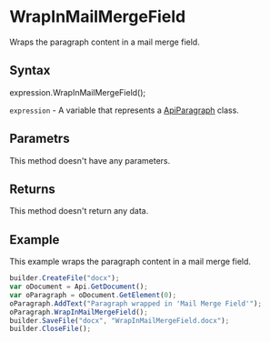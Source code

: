 # WrapInMailMergeField

Wraps the paragraph content in a mail merge field.

## Syntax

expression.WrapInMailMergeField();

`expression` - A variable that represents a [ApiParagraph](../ApiParagraph.md) class.

## Parametrs

This method doesn't have any parameters.

## Returns

This method doesn't return any data.
## Example

This example wraps the paragraph content in a mail merge field.

```javascript
builder.CreateFile("docx");
var oDocument = Api.GetDocument();
var oParagraph = oDocument.GetElement(0);
oParagraph.AddText("Paragraph wrapped in 'Mail Merge Field'");
oParagraph.WrapInMailMergeField();
builder.SaveFile("docx", "WrapInMailMergeField.docx");
builder.CloseFile();
```